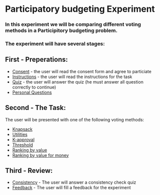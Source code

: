 # Participatory budgeting Experiment
### In this experiment we will be comparing different voting methods in a Participitory budgeting problem.
### The experiment will have several stages:
## First - Preperations:
* [Consent](./readme_files/consent.png) - the user will read the consent form and agree to particiate
* [Instructions](./readme_files/instuctions.png) - the user will read the instructions for the task
* [Quiz](./readme_files/quiz.png) - the user will answer the quiz (he must answer all question correctly to continue)
* [Personal Questions](./readme_files/personal.png)
## Second - The Task:
The user will be presented with one of the following voting methods:

* [Knapsack](./readme_files/knapsack.gif)
* [Utilities](./readme_files/utilities.gif)
* [K-approval](./readme_files/approval.gif)
* [Threshold](./readme_files/threshold.gif)
* [Ranking by value](./readme_files/ranking.gif)
* [Ranking by value for money](./readme_files/ranking_money.gif)
## Third - Review:
* [Consistency](./readme_files/consistency.png) - The user will answer a consistency check quiz
* [Feedback](./readme_files/feedback.png) - The user will fill a feedback for the experiment
